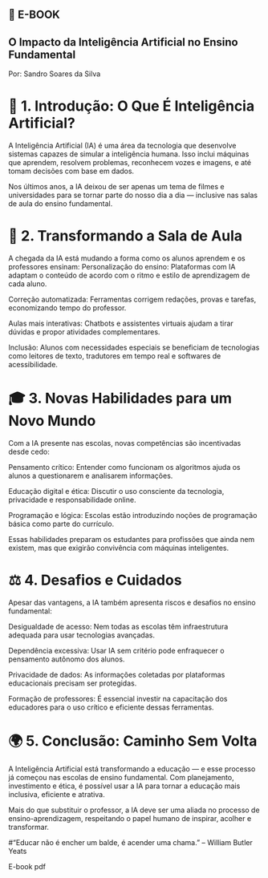 ## 📘 E-BOOK
## O Impacto da Inteligência Artificial no Ensino Fundamental
Por: Sandro Soares da Silva

# 🧠 1. Introdução: O Que É Inteligência Artificial?
   A Inteligência Artificial (IA) é uma área da tecnologia que desenvolve sistemas capazes de simular a inteligência humana. Isso inclui máquinas que aprendem, 
    resolvem problemas, reconhecem vozes e imagens, e até tomam decisões com base em dados.

  Nos últimos anos, a IA deixou de ser apenas um tema de filmes e universidades para se tornar parte do nosso dia a dia — inclusive nas salas de aula do ensino fundamental.

# 🏫 2. Transformando a Sala de Aula
A chegada da IA está mudando a forma como os alunos aprendem e os professores ensinam:
Personalização do ensino: Plataformas com IA adaptam o conteúdo de acordo com o ritmo e estilo de aprendizagem de cada aluno.

Correção automatizada: Ferramentas corrigem redações, provas e tarefas, economizando tempo do professor.

Aulas mais interativas: Chatbots e assistentes virtuais ajudam a tirar dúvidas e propor atividades complementares.

Inclusão: Alunos com necessidades especiais se beneficiam de tecnologias como leitores de texto, tradutores em tempo real e softwares de acessibilidade.

# 🎓 3. Novas Habilidades para um Novo Mundo
  Com a IA presente nas escolas, novas competências são incentivadas desde cedo:
  
  Pensamento crítico: Entender como funcionam os algoritmos ajuda os alunos a questionarem e analisarem informações.
  
  Educação digital e ética: Discutir o uso consciente da tecnologia, privacidade e responsabilidade online.
  
  Programação e lógica: Escolas estão introduzindo noções de programação básica como parte do currículo.
  
  Essas habilidades preparam os estudantes para profissões que ainda nem existem, mas que exigirão convivência com máquinas inteligentes.

# ⚖️ 4. Desafios e Cuidados
  Apesar das vantagens, a IA também apresenta riscos e desafios no ensino fundamental:
  
  Desigualdade de acesso: Nem todas as escolas têm infraestrutura adequada para usar tecnologias avançadas.
  
  Dependência excessiva: Usar IA sem critério pode enfraquecer o pensamento autônomo dos alunos.
  
  Privacidade de dados: As informações coletadas por plataformas educacionais precisam ser protegidas.
  
  Formação de professores: É essencial investir na capacitação dos educadores para o uso crítico e eficiente dessas ferramentas.

# 🌍 5. Conclusão: Caminho Sem Volta
  A Inteligência Artificial está transformando a educação — e esse processo já começou nas escolas de ensino fundamental. Com planejamento, investimento e ética, 
é possível usar a IA para tornar a educação mais inclusiva, eficiente e atrativa.

Mais do que substituir o professor, a IA deve ser uma aliada no processo de ensino-aprendizagem, respeitando o papel humano de inspirar, acolher e transformar.

#“Educar não é encher um balde, é acender uma chama.” – William Butler Yeats

E-book pdf
